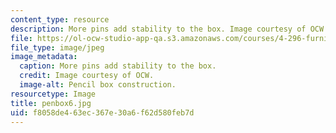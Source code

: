 ```yaml
---
content_type: resource
description: More pins add stability to the box. Image courtesy of OCW.
file: https://ol-ocw-studio-app-qa.s3.amazonaws.com/courses/4-296-furniture-making-spring-2005/f8058de463ec367e30a6f62d580feb7d_penbox6.jpg
file_type: image/jpeg
image_metadata:
  caption: More pins add stability to the box.
  credit: Image courtesy of OCW.
  image-alt: Pencil box construction.
resourcetype: Image
title: penbox6.jpg
uid: f8058de4-63ec-367e-30a6-f62d580feb7d
---
```

